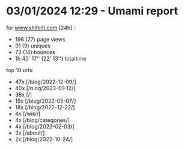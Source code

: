 # 03/01/2024 12:29 - Umami report
for www.shifeiti.com [24h] :

 - 196 (27) page views
 - 91 (9) uniques
 - 73 (14) bounces
 - 1h 45' 17'' (22' 13'') totaltime


top 10 urls:
 - 47x [/blog/2022-12-09/]
 - 40x [/blog/2023-01-12/]
 - 38x [/]
 - 19x [/blog/2022-05-07/]
 - 18x [/blog/2022-12-22/]
 - 4x [/wiki/]
 - 4x [/blog/categories/]
 - 4x [/blog/2023-02-03/]
 - 3x [/about/]
 - 2x [/blog/2022-10-24/]


